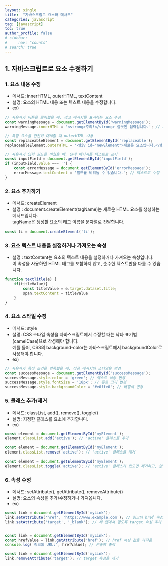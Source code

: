 ```yaml
---
layout: single
title:  "자바스크립트 요소와 메서드"
categories: javascript
tag: [javascript]
toc: true
author_profile: false
# sidebar:
#     nav: "counts"
# search: true
---
```


## 1. 자바스크립트로 요소 수정하기

### 1. 요소 내용 수정

* 메서드: innerHTML, outerHTML, textContent
* 설명: 요소의 HTML 내용 또는 텍스트 내용을 수정합니다.
* ex) 

```javascript
// 사용자가 버튼을 클릭했을 때, 경고 메시지를 표시하는 요소 수정
const warningMessage = document.getElementById('warningMessage');
warningMessage.innerHTML = '<strong>주의!</strong> 잘못된 입력입니다.'; // HTML로 수정

// 특정 요소를 완전히 대체할 때 outerHTML 사용
const replaceableElement = document.getElementById('replaceable');
replaceableElement.outerHTML = '<div id="newElement">새로운 요소입니다.</div>'; // 전체 요소를 새로운 HTML로 대체

// 사용자가 입력 필드를 비웠을 때, 안내 메시지를 텍스트로 표시
const inputField = document.getElementById('inputField');
if (inputField.value === '') {
    const errorMessage = document.getElementById('errorMessage');
    errorMessage.textContent = '필드를 비워둘 수 없습니다.'; // 텍스트로 수정
}
```
### 2. 요소 추가하기

* 메서드: createElement
* 설명 : document.createElement(tagName)는 새로운 HTML 요소를 생성하는 메서드입니다.<br>tagName은 생성할 요소의 태그 이름을 문자열로 전달합니다.

```javascript
const li = document.createElement('li');
```

### 3. 요소 텍스트 내용을 설정하거나 가져오는 속성
* 설명 : textContent는 요소의 텍스트 내용을 설정하거나 가져오는 속성입니다.<br>이 속성을 사용하면 HTML 태그를 포함하지 않고, 순수한 텍스트만을 다룰 수 있습니다.

```javascript
function textTitle(e) {
    if(titleValue){
        const titleValue = e.target.dataset.title;
        span.textContent = titleValue
    }
}
```

### 4. 요소 스타일 수정

* 메서드: style
* 설명: CSS 스타일 속성을 자바스크립트에서 수정할 때는 낙타 표기법(camelCase)으로 작성해야 합니다.<br> 
예를 들어, CSS의 background-color는 자바스크립트에서 backgroundColor로 사용해야 합니다.
* ex) 

```javascript
// 사용자가 특정 조건을 만족했을 때, 성공 메시지의 스타일을 변경
const successMessage = document.getElementById('successMessage');
successMessage.style.color = 'green'; // 텍스트 색상 변경
successMessage.style.fontSize = '18px'; // 폰트 크기 변경
successMessage.style.backgroundColor = '#e0ffe0'; // 배경색 변경
```
### 5. 클래스 추가/제거

* 메서드: classList, add(), remove(), toggle()
* 설명: 지정한 클래스를 요소에 추가합니다.
* ex) 

```javascript
const element = document.getElementById('myElement');
element.classList.add('active'); // 'active' 클래스를 추가

const element = document.getElementById('myElement');
element.classList.remove('active'); // 'active' 클래스를 제거

const element = document.getElementById('myElement');
element.classList.toggle('active'); // 'active' 클래스가 있으면 제거하고, 없으면 추가
```
### 6. 속성 수정

* 메서드: setAttribute(), getAttribute(), removeAttribute()
* 설명: 요소의 속성을 추가/수정하거나 가져옵니다.
* ex) 

```javascript
const link = document.getElementById('myLink');
link.setAttribute('href', 'https://www.example.com'); // 링크의 href 속성을 설정
link.setAttribute('target', '_blank'); // 새 탭에서 열도록 target 속성 추가


const link = document.getElementById('myLink');
const hrefValue = link.getAttribute('href'); // href 속성 값을 가져옴
console.log('링크의 URL:', hrefValue); // 콘솔에 출력

const link = document.getElementById('myLink');
link.removeAttribute('target'); // target 속성을 제거
```
